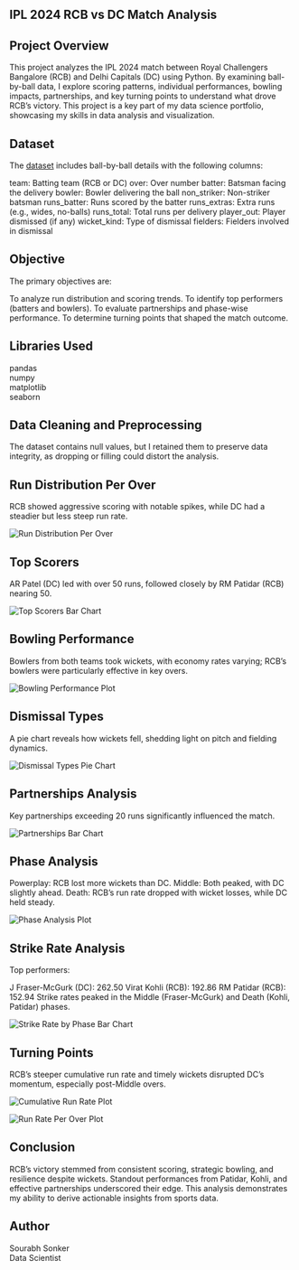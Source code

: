 ## IPL 2024 RCB vs DC Match Analysis
## Project Overview
This project analyzes the IPL 2024 match between Royal Challengers Bangalore (RCB) and Delhi Capitals (DC) using Python. By examining ball-by-ball data, I explore scoring patterns, individual performances, bowling impacts, partnerships, and key turning points to understand what drove RCB’s victory. This project is a key part of my data science portfolio, showcasing my skills in data analysis and visualization.

## Dataset
The [dataset](https://statso.io/ipl-2024-match-dataset/) includes ball-by-ball details with the following columns:

team: Batting team (RCB or DC)
over: Over number
batter: Batsman facing the delivery
bowler: Bowler delivering the ball
non_striker: Non-striker batsman
runs_batter: Runs scored by the batter
runs_extras: Extra runs (e.g., wides, no-balls)
runs_total: Total runs per delivery
player_out: Player dismissed (if any)
wicket_kind: Type of dismissal
fielders: Fielders involved in dismissal
## Objective
The primary objectives are:

To analyze run distribution and scoring trends.
To identify top performers (batters and bowlers).
To evaluate partnerships and phase-wise performance.
To determine turning points that shaped the match outcome.
## Libraries Used
pandas <br>
numpy <br>
matplotlib <br>
seaborn <br>
## Data Cleaning and Preprocessing
The dataset contains null values, but I retained them to preserve data integrity, as dropping or filling could distort the analysis.

## Run Distribution Per Over
RCB showed aggressive scoring with notable spikes, while DC had a steadier but less steep run rate.


![Run Distribution Per Over](https://github.com/Sourabh1710/RCB-vs-DC-Analysis/blob/main/images/Run%20Distribution%20Per%20Over.png)

## Top Scorers
AR Patel (DC) led with over 50 runs, followed closely by RM Patidar (RCB) nearing 50.


![Top Scorers Bar Chart](https://github.com/Sourabh1710/RCB-vs-DC-Analysis/blob/main/images/Top%20Scorer%20From%20Each%20Team.png)

## Bowling Performance
Bowlers from both teams took wickets, with economy rates varying; RCB’s bowlers were particularly effective in key overs.


![Bowling Performance Plot](https://github.com/Sourabh1710/RCB-vs-DC-Analysis/blob/main/images/Bowling%20Analysis-%20Wickets%20and%20Economy%20Rates.png)

## Dismissal Types
A pie chart reveals how wickets fell, shedding light on pitch and fielding dynamics.


![Dismissal Types Pie Chart](https://github.com/Sourabh1710/RCB-vs-DC-Analysis/blob/main/images/Types%20of%20Dismissals.png)

## Partnerships Analysis
Key partnerships exceeding 20 runs significantly influenced the match.


![Partnerships Bar Chart](https://github.com/Sourabh1710/RCB-vs-DC-Analysis/blob/main/images/Significant%20Batting%20Partnerships.png)

## Phase Analysis
Powerplay: RCB lost more wickets than DC.
Middle: Both peaked, with DC slightly ahead.
Death: RCB’s run rate dropped with wicket losses, while DC held steady.

![Phase Analysis Plot](https://github.com/Sourabh1710/RCB-vs-DC-Analysis/blob/main/images/Phase%20Analysis-%20Runs%20and%20Wickets.png)

## Strike Rate Analysis
Top performers:

J Fraser-McGurk (DC): 262.50
Virat Kohli (RCB): 192.86
RM Patidar (RCB): 152.94
Strike rates peaked in the Middle (Fraser-McGurk) and Death (Kohli, Patidar) phases.


![Strike Rate by Phase Bar Chart](https://github.com/Sourabh1710/RCB-vs-DC-Analysis/blob/main/images/Strike%20Rate%20Across%20Different%20Phases%20for%20Top%20Performers.png)

## Turning Points
RCB’s steeper cumulative run rate and timely wickets disrupted DC’s momentum, especially post-Middle overs.


![Cumulative Run Rate Plot](https://github.com/Sourabh1710/RCB-vs-DC-Analysis/blob/main/images/Cumulative%20Runs%20with%20Wickets%20for%20RCB%20and%20DC.png)

![Run Rate Per Over Plot](https://github.com/Sourabh1710/RCB-vs-DC-Analysis/blob/main/images/Run%20Rate%20Per%20Over%20Both%20Teams.png)

## Conclusion
RCB’s victory stemmed from consistent scoring, strategic bowling, and resilience despite wickets. Standout performances from Patidar, Kohli, and effective partnerships underscored their edge. This analysis demonstrates my ability to derive actionable insights from sports data.

## Author
Sourabh Sonker <br>
Data Scientist
